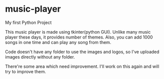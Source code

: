 # music-player
My first Python Project

This music player is made using tkinter(python GUI).
Unlike many music player these days, it provides number of themes.
Also, you can add 1000 songs in one time and can play any song from them.

Code doesn't have any folder to use the images and logos, so I've uploaded images directly without any folder. 

There're some area which need improvement. I'll work on this again and will try to improve them. 

